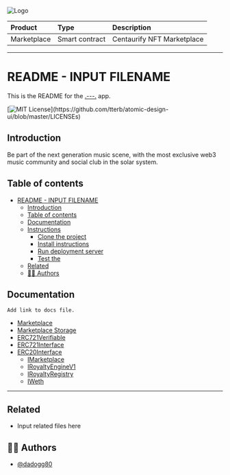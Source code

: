 ![Logo](https://www.centaurify.com/_next/image?url=%2Fimg%2Flogo%2Fcentaurify-logo.svg&w=1920&q=75)  

| Product      | Type           | Description     |
| :--------    | :-------       | :-------------- |
| Marketplace  | Smart contract | Centaurify NFT Marketplace |

---

# README - INPUT FILENAME

This is the README for the [.---.](https://www.centaurify.com) app.

[![MIT License](https://img.shields.io/apm/l/atomic-design-ui.svg?)](https://github.com/tterb/atomic-design-ui/blob/master/LICENSEs)

## Introduction

Be part of the next generation music scene, with the most exclusive web3 music community and social club in the solar system.

## Table of contents

- [README - INPUT FILENAME](#readme---centaurify-app)
  - [Introduction](#introduction)
  - [Table of contents](#table-of-contents)
  - [Documentation](#documentation)
  - [Instructions](#instructions)
    - [Clone the project](#clone-the-project)
    - [Install instructions](#install-instructions)
    - [Run deployment server](#run-deployment-server)
    - [Test the](#test-the)
  - [Related](#related)
  - [🧑‍⚖️ Authors](#️-authors)

## Documentation

    Add link to docs file.

- [Marketplace](MarketPlace.md)
- [Marketplace Storage](MarketPlace_Storage.md)
- [ERC721Verifiable](ERC721Verifiable.md)
- [ERC721Interface](ERC721Interface.md)
- [ERC20Interface](ERC20Interface.md)
   - [IMarketplace](interfaces/IMarketPlace_Storage.md)
   - [IRoyaltyEngineV1](interfaces/IRoyaltyEngineV1.md)
   - [IRoyaltyRegistry](interfaces/IRoyaltyRegistry.md)
   - [IWeth](interfaces/IWeth.md)

_______________________________________

## Related

- Input related files here

## 🧑‍⚖️ Authors

- [@dadogg80](https://www.github.com/dadogg80)
